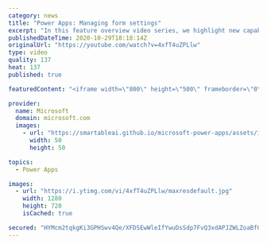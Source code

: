 ```yaml
---
category: news
title: "Power Apps: Managing form settings"
excerpt: "In this feature overview video series, we highlight new capabilities included in the latest update to Microsoft Power Apps.  Improvements to Microsoft Power Apps for managing form settings and events allow users to set various features on a form in the new modern designer.   Get the most out of Power"
publishedDateTime: 2020-10-29T18:18:14Z
originalUrl: "https://youtube.com/watch?v=4xfT4uZPLlw"
type: video
quality: 137
heat: 137
published: true

featuredContent: "<iframe width=\"800\" height=\"500\" frameborder=\"0\" src=\"https://www.youtube.com/embed/4xfT4uZPLlw\" allow=\"accelerometer; autoplay; encrypted-media; gyroscope; picture-in-picture\" allowfullscreen></iframe>"

provider:
  name: Microsoft
  domain: microsoft.com
  images:
    - url: "https://smartableai.github.io/microsoft-power-apps/assets/images/organizations/microsoft.com-50x50.jpg"
      width: 50
      height: 50

topics:
  - Power Apps

images:
  - url: "https://i.ytimg.com/vi/4xfT4uZPLlw/maxresdefault.jpg"
    width: 1280
    height: 720
    isCached: true

secured: "HYMcm2tqkgKi3GPHSwv4Qe/XFDSEwWleIfYwuDsSdp7FvQ3xdAPJZWLZoaBfOwLQfd+3z6Ke36r/V3Box2jmfaFcFOhQ7N5kHDksg2v3ldhn7JQY2kT8P/7uSvL4JKLlt7oVINSnZd4H2yKy/lu86BK3TqE0cUOHY5w26TCgSpEJWct2jOM1Kt5V9xHhDrrpDAwRpi3Fc/XyBhi2lxKM6MxnUlk9x14c/ISM7vZ+BZOuh2NgmfPdSN7gUgIXewwc5dLA5wTHzPlKSzbYbdB8pUOeJ5NuXMZEZuNbbUZWJphnRnw2ka07M/qXjmVvpql3f71mdEvpCTNoAiojU8TXgvfQqqjLSQUizweZ1W1+ueAdDrgl3a03W78+7AxRz1Mhl3l5WgRFrYb/x7Ed//L2INqGNJAnPxCZofxKy0iC7bduSWmIeIRHayBtf4tU6Iod;z7Rr3RB9uwLzdCIMUD4UcA=="
---
```


